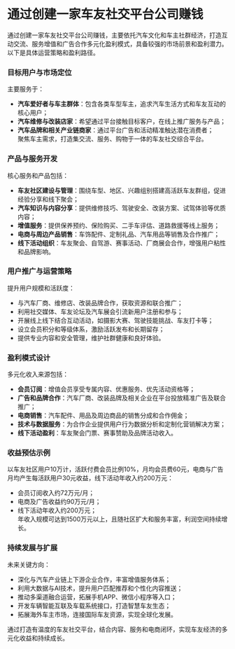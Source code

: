 # 通过创建一家车友社交平台公司赚钱
通过创建一家车友社交平台公司赚钱，主要依托汽车文化和车主社群经济，打造互动交流、服务增值和广告合作多元化盈利模式，具备较强的市场前景和盈利潜力。以下是具体运营策略和盈利路径。

### 目标用户与市场定位  
主要服务于：  
* **汽车爱好者与车主群体**：包含各类车型车主，追求汽车生活方式和车友互动的核心用户；  
* **汽车维修与改装店家**：希望通过平台接触目标客户，在线上推广服务与产品；  
* **汽车品牌和相关产业链商家**：通过平台广告和活动精准触达潜在消费者；  
聚焦车主需求，打造集交流、服务、购物于一体的车友社交综合平台。

### 产品与服务开发  
核心服务和产品包括：  
* **车友社区建设与管理**：围绕车型、地区、兴趣组别搭建高活跃车友群组，促进经验分享和线下聚会；  
* **汽车知识与内容分享**：提供维修技巧、驾驶安全、改装方案、试驾体验等优质内容；  
* **增值服务**：提供保养预约、保险购买、二手车评估、道路救援等线上服务；  
* **电商与周边产品销售**：车饰配件、定制礼品、汽车用品等销售及合作推广；  
* **线下活动组织**：车友聚会、自驾游、赛事活动、厂商展会合作，增强用户粘性和品牌影响。  

### 用户推广与运营策略  
提升用户规模和活跃度：  
* 与汽车厂商、维修店、改装品牌合作，获取资源和联合推广；  
* 利用社交媒体、车友论坛及汽车展会引流新用户注册和参与；  
* 开展线上线下结合互动活动，如摄影大赛、驾驶技能挑战、车友打卡等；  
* 设立会员积分和等级体系，激励活跃发布和长期留存；  
* 提供专业内容和安全管理，维护社群健康和良好体验。

### 盈利模式设计  
多元化收入来源包括：  
* **会员订阅**：增值会员享受专属内容、优惠服务、优先活动资格等；  
* **广告和品牌合作**：汽车厂商、改装品牌及相关企业在平台投放精准广告及联合推广；  
* **电商销售**：汽车配件、用品及周边商品的销售分成和合作佣金；  
* **技术与数据服务**：为合作企业提供用户行为数据分析和定制化营销解决方案；  
* **线下活动盈利**：车友聚会门票、赛事赞助及品牌活动收入。

### 收益预估示例  
以车友社区用户10万计，活跃付费会员比例10%，月均会员费60元，电商与广告月均产生每活跃用户30元收益，线下活动年收入约200万元：  
* 会员订阅收入约72万元/月；  
* 电商及广告收益约90万元/月；  
* 线下活动年收入约200万元；  
年收入规模可达到1500万元以上，且随社区扩大和服务丰富，利润空间持续增长。

### 持续发展与扩展  
未来关键方向：  
* 深化与汽车产业链上下游企业合作，丰富增值服务体系；  
* 利用大数据与AI技术，提升用户匹配推荐和个性化内容推送；  
* 推动多渠道融合运营，拓展手机APP、微信小程序等入口；  
* 开发车辆智能互联及车载系统接口，打造智慧车友生态；  
* 拓展海外车主市场，连接国际车友资源，实现全球化发展。

通过打造有温度的车友社交平台，结合内容、服务和电商闭环，实现车友经济的多元化收益和持续成长。